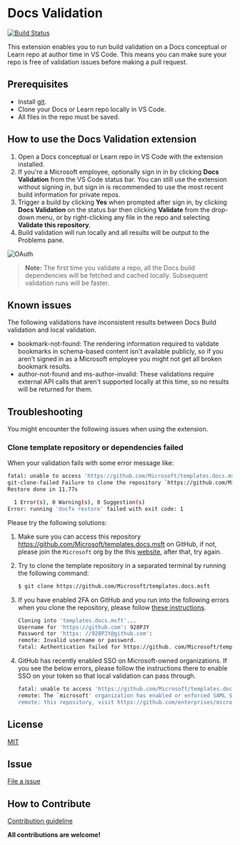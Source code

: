 # Docs Validation

[![Build Status](https://dev.azure.com/ceapex/Engineering/_apis/build/status/Docs%20Validation/docascode.vscode-docs-build?branchName=master)](https://dev.azure.com/ceapex/Engineering/_build/latest?definitionId=1716&branchName=master)

This extension enables you to run build validation on a Docs conceptual or Learn repo at author time in VS Code. This means you can make sure your repo is free of validation issues before making a pull request.

## Prerequisites

- Install [git](https://git-scm.com/downloads).
- Clone your Docs or Learn repo locally in VS Code.
- All files in the repo must be saved.

## How to use the Docs Validation extension

1. Open a Docs conceptual or Learn repo in VS Code with the extension installed.
1. If you're a Microsoft employee, optionally sign in in by clicking **Docs Validation** from the VS Code status bar. You can still use the extension without signing in, but sign in is recommended to use the most recent build information for private repos.
1. Trigger a build by clicking **Yes** when prompted after sign in, by clicking **Docs Validation** on the status bar then clicking **Validate** from the drop-down menu, or by right-clicking any file in the repo and selecting **Validate this repository**.
1. Build validation will run locally and all results will be output to the Problems pane.

![OAuth](https://github.com/docascode/vscode-docs-build/blob/master/resources/vscode-docs-build.gif?raw=true)

> **Note:** The first time you validate a repo, all the Docs build dependencies will be fetched and cached locally. Subsequent validation runs will be faster.

## Known issues

The following validations have inconsistent results between Docs Build validation and local validation.

- bookmark-not-found: The rendering information required to validate bookmarks in schema-based content isn't available publicly, so if you aren't signed in as a Microsoft employee you might not get all broken bookmark results.
- author-not-found and ms-author-invalid: These validations require external API calls that aren't supported locally at this time, so no results will be returned for them.

## Troubleshooting

You might encounter the following issues when using the extension.

### Clone template repository or dependencies failed

When your validation fails with some error message like:

```bash
fatal: unable to access 'https://github.com/Microsoft/templates.docs.msft/': The requested URL returned error: 403
git-clone-failed Failure to clone the repository `https://github.com/Microsoft/templates.docs.msft#master`. This could be caused by an incorrect repository URL, please verify the URL on the Docs Portal (https://ops.microsoft.com). This could also be caused by not having the proper permission the repository, please confirm that the GitHub group/team that triggered the build has access to the repository.
Restore done in 11.77s

  1 Error(s), 0 Warning(s), 0 Suggestion(s)
Error: running 'docfx restore' failed with exit code: 1
```

Please try the following solutions:

1. Make sure you can access this repository https://github.com/Microsoft/templates.docs.msft on GitHub, if not, please join the `Microsoft` org by the this [website](https://repos.opensource.microsoft.com/Microsoft/), after that, try again.
1. Try to clone the template repository in a separated terminal by running the following command:

   ```bash
   $ git clone https://github.com/Microsoft/templates.docs.msft
   ```

1. If you have enabled 2FA on GitHub and you run into the following errors when you clone the repository, please follow [these instructions](https://stackoverflow.com/a/34919582/8335256).

   ```bash
   Cloning into 'templates.docs.msft'...
   Username for 'https://github.com': 928PJY
   Password tor 'https: //928PJY@github.com':
   remote: Invalid username or password.
   fatal: Authentication failed for https://github. com/Microsoft/templates.docs.msft/'
   ```

1. GitHub has recently enabled SSO on Microsoft-owned organizations. If you see the below errors, please follow the instructions there to enable SSO on your token so that local validation can pass through.
   ```bash
   fatal: unable to access 'https://github.com/Microsoft/templates.docs.msft/': The requested URL returned error: 403
   remote: The `microsoft' organization has enabled or enforced SAML SSO. To access
   remote: this repository, visit https://github.com/enterprises/microsoftopensource/sso?authorization_request=AEJANEWOPPW6YTNW5TYNW2K7OBDR3A5PN5ZGOYLONF5GC5DJN5XF62LEZYAF32PCVVRXEZLEMVXHI2LBNRPWSZGODVDHWBVPMNZGKZDFNZ2GSYLML52HS4DFVNHWC5LUNBAWGY3FONZQ
   ```

## License

[MIT](https://raw.githubusercontent.com/docascode/vscode-docs-build/master/LICENSE)

## Issue

[File a issue](https://github.com/docascode/vscode-docs-build/blob/master/docs/file-issue.md)

## How to Contribute

[Contribution guideline](https://github.com/docascode/vscode-docs-build/blob/master/docs/contribution-guide.md)

**All contributions are welcome!**
